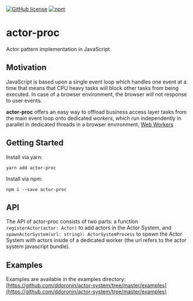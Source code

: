 [![GitHub license](https://img.shields.io/badge/license-MIT-blue.svg)](https://github.com/ddoronin/actor-proc/blob/master/LICENSE) [![npm](https://img.shields.io/npm/v/npm.svg)](https://www.npmjs.com/package/actor-proc)

# actor-proc
Actor pattern implementation in JavaScript

## Motivation
JavaScript is based upon a single event loop which handles one event at a time that means that CPU heavy tasks will block other tasks from being executed. In case of a browser environment, the browser will not response to user events.

**actor-proc** offers an easy way to offload business access layer tasks from the main event loop onto dedicated *workers*, which run independently in parallel in dedicated threads in a browser environment, [Web Workers](http://www.html5rocks.com/en/tutorials/workers/basics/)

## Getting Started

Install via yarn:
```console
yarn add actor-proc
```

Install via npm:
```console
npm i --save actor-proc
```

## API

The API of actor-proc consists of two parts: a function `registerActor(actor: Actor)` to add actors in the Actor System, and `spawnActorSystem(url: string): ActorSystemProcess` to spawn the Actor System with actors inside of a dedicated worker (the url refers to the actor system javascript bundle).

## Examples

Examples are available in the examples directory:
[https://github.com/ddoronin/actor-system/tree/master/examples](https://github.com/ddoronin/actor-system/tree/master/examples)
